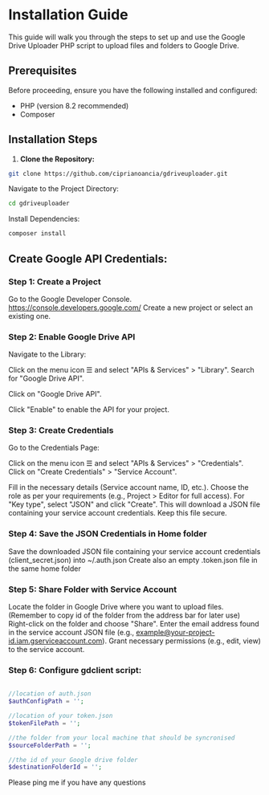 
# Installation Guide

This guide will walk you through the steps to set up and use the Google Drive Uploader PHP script to upload files and folders to Google Drive.

## Prerequisites

Before proceeding, ensure you have the following installed and configured:

- PHP (version 8.2 recommended)
- Composer


## Installation Steps

1. **Clone the Repository:**

```bash
git clone https://github.com/ciprianoancia/gdriveuploader.git
```
Navigate to the Project Directory:

```bash
cd gdriveuploader
```
Install Dependencies:

```bash
composer install
```


## Create Google API Credentials:

### Step 1: Create a Project
Go to the Google Developer Console. https://console.developers.google.com/
Create a new project or select an existing one.

### Step 2: Enable Google Drive API
Navigate to the Library:

Click on the menu icon ☰ and select "APIs & Services" > "Library".
Search for "Google Drive API".

Click on "Google Drive API".

Click "Enable" to enable the API for your project.

### Step 3: Create Credentials
Go to the Credentials Page:

Click on the menu icon ☰ and select "APIs & Services" > "Credentials".
Click on "Create Credentials" > "Service Account".

Fill in the necessary details (Service account name, ID, etc.).
Choose the role as per your requirements (e.g., Project > Editor for full access).
For "Key type", select "JSON" and click "Create".
This will download a JSON file containing your service account credentials. Keep this file secure.

### Step 4: Save the JSON Credentials in Home folder
Save the downloaded JSON file containing your service account credentials (client_secret.json) into  ~/.auth.json
Create also an empty .token.json file in the same home folder 

### Step 5: Share Folder with Service Account
Locate the folder in Google Drive where you want to upload files. (Remember to copy id of the folder from the address bar for later use)
Right-click on the folder and choose "Share".
Enter the email address found in the service account JSON file (e.g., example@your-project-id.iam.gserviceaccount.com).
Grant necessary permissions (e.g., edit, view) to the service account.

### Step 6: Configure gdclient script: 


```php

//location of auth.json
$authConfigPath = '';

//location of your token.json
$tokenFilePath = '';

//the folder from your local machine that should be syncronised
$sourceFolderPath = '';

//the id of your Google drive folder
$destinationFolderId = '';

```

Please ping me if you have any questions

